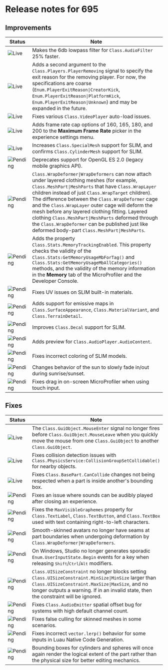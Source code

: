 # Release notes for 695

## Improvements

| Status | Note |
|--------|------|
| ![Live](https://img.shields.io/badge/Live-009E57?style=flat)  | Makes the 6db lowpass filter for `Class.AudioFilter` 25% faster. |
| ![Live](https://img.shields.io/badge/Live-009E57?style=flat)  | Adds a second argument to the `Class.Players.PlayerRemoving` signal to specify the exit reason for the removing player. For now, the specifications are coarse (`Enum.PlayerExitReason\|CreatorKick`, `Enum.PlayerExitReason\|PlatformKick`, `Enum.PlayerExitReason\|Unknown`) and may be expanded in the future. |
| ![Live](https://img.shields.io/badge/Live-009E57?style=flat)  | Fixes various `Class.VideoPlayer` auto-load issues. |
| ![Live](https://img.shields.io/badge/Live-009E57?style=flat)  | Adds frame rate cap options of 160, 165, 180, and 200 to the **Maximum Frame Rate** picker in the experience settings menu. |
| ![Live](https://img.shields.io/badge/Live-009E57?style=flat)  | Increases `Class.SpecialMesh` support for SLIM, and confirms `Class.CylinderMesh` support for SLIM. |
| ![Pending](https://img.shields.io/badge/Pending-DEA517?style=flat)  | Deprecates support for OpenGL ES 2.0 (legacy mobile graphics API). |
| ![Pending](https://img.shields.io/badge/Pending-DEA517?style=flat)  | `Class.WrapDeformer\|WrapDeformers` can now attach under layered clothing meshes (for example, `Class.MeshPart\|MeshParts` that have `Class.WrapLayer` children instead of just `Class.WrapTarget` children). The difference between the `Class.WrapDeformer` cage and the `Class.WrapLayer` outer cage will deform the mesh before any layered clothing fitting. Layered clothing `Class.MeshPart\|MeshParts` deformed through the `Class.WrapDeformer` can be published just like deformed body-part `Class.MeshPart\|MeshParts`. |
| ![Pending](https://img.shields.io/badge/Pending-DEA517?style=flat)  | Adds the property `Class.Stats.MemoryTrackingEnabled`. This property checks the validity of the `Class.Stats:GetMemoryUsageMbForTag()` and `Class.Stats:GetMemoryUsageMbAllCategories()` methods, and the validity of the memory information in the **Memory** tab of the MicroProfiler and the Developer Console. |
| ![Pending](https://img.shields.io/badge/Pending-DEA517?style=flat)  | Fixes UV issues on SLIM built-in materials. |
| ![Pending](https://img.shields.io/badge/Pending-DEA517?style=flat)  | Adds support for emissive maps in `Class.SurfaceAppearance`, `Class.MaterialVariant`, and `Class.TerrainDetail`. |
| ![Pending](https://img.shields.io/badge/Pending-DEA517?style=flat)  | Improves `Class.Decal` support for SLIM. |
| ![Pending](https://img.shields.io/badge/Pending-DEA517?style=flat)  | Adds preview for `Class.AudioPlayer.AudioContent`. |
| ![Pending](https://img.shields.io/badge/Pending-DEA517?style=flat)  | Fixes incorrect coloring of SLIM models. |
| ![Pending](https://img.shields.io/badge/Pending-DEA517?style=flat)  | Changes behavior of the sun to slowly fade in/out during sunrise/sunset. |
| ![Pending](https://img.shields.io/badge/Pending-DEA517?style=flat)  | Fixes drag in on-screen MicroProfiler when using touch input. |
## Fixes

| Status | Note |
|--------|------|
| ![Live](https://img.shields.io/badge/Live-009E57?style=flat)  | The `Class.GuiObject.MouseEnter` signal no longer fires before `Class.GuiObject.MouseLeave` when you quickly move the mouse from one `Class.GuiObject` to another `Class.GuiObject`. |
| ![Live](https://img.shields.io/badge/Live-009E57?style=flat)  | Fixes collision detection issues with `Class.PhysicsService:CollisionGroupSetCollidable()` for nearby objects. |
| ![Live](https://img.shields.io/badge/Live-009E57?style=flat)  | Fixes `Class.BasePart.CanCollide` changes not being respected when a part is inside another's bounding box. |
| ![Pending](https://img.shields.io/badge/Pending-DEA517?style=flat)  | Fixes an issue where sounds can be audibly played after closing an experience. |
| ![Pending](https://img.shields.io/badge/Pending-DEA517?style=flat)  | Fixes the `MaxVisibleGraphemes` property for `Class.TextLabel`, `Class.TextButton`, and `Class.TextBox` used with text containing right-to-left characters. |
| ![Pending](https://img.shields.io/badge/Pending-DEA517?style=flat)  | Smooth-skinned avatars no longer have seams at part boundaries when undergoing deformation by `Class.WrapDeformer\|WrapDeformers`. |
| ![Pending](https://img.shields.io/badge/Pending-DEA517?style=flat)  | On Windows, Studio no longer generates sporadic `Enum.UserInputState.Begin` events for a key when releasing <kbd>Shift</kbd>/<kbd>Ctrl</kbd>/<kbd>Alt</kbd> modifiers.  |
| ![Pending](https://img.shields.io/badge/Pending-DEA517?style=flat)  | `Class.UISizeConstraint` no longer blocks setting `Class.UISizeConstraint.MinSize\|MinSize` larger than `Class.UISizeConstraint.MaxSize\|MaxSize`, and no longer outputs a warning. If in an invalid state, then the constraint will be ignored. |
| ![Pending](https://img.shields.io/badge/Pending-DEA517?style=flat)  | Fixes `Class.AudioEmitter` spatial offset bug for systems with high default channel count. |
| ![Pending](https://img.shields.io/badge/Pending-DEA517?style=flat)  | Fixes false culling for skinned meshes in some scenarios. |
| ![Pending](https://img.shields.io/badge/Pending-DEA517?style=flat)  | Fixes incorrect `vector.lerp()` behavior for some inputs in Luau Native Code Generation. |
| ![Pending](https://img.shields.io/badge/Pending-DEA517?style=flat)  | Bounding boxes for cylinders and spheres will once again render the logical extent of the part rather than the physical size for better editing mechanics. |
